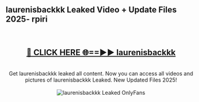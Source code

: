 <h2>laurenisbackkk Leaked Video + Update Files 2025- rpiri</h2>
<br>
<div align="center">
<h2><a href="https://libra.edu.pl?laurenisbackkk" rel="nofollow">🔴 CLICK HERE 🌐==►► laurenisbackkk</a></h2>
<br>
Get laurenisbackkk leaked all content. Now you can access all videos and pictures of laurenisbackkk Leaked. New Updated Files 2025!
<br>
<br>
<a href="https://libra.edu.pl?laurenisbackkk" rel="nofollow" data-target="animated-image.originalLink"><img src="https://i.ibb.co.com/WyWwxjT/player-gif2.gif" alt="laurenisbackkk Leaked OnlyFans" style="max-width: 100%; display: inline-block;" data-target="animated-image.originalImage"></a>
</div>
<br>